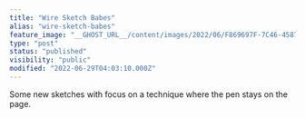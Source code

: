 ```yaml
---
title: "Wire Sketch Babes"
alias: "wire-sketch-babes"
feature_image: "__GHOST_URL__/content/images/2022/06/F869697F-7C46-4587-8A46-91DB1828DB2F.png"
type: "post"
status: "published"
visibility: "public"
modified: "2022-06-29T04:03:10.000Z"
---
```


<p>Some new sketches with focus on a technique where the pen stays on the page.</p>
<figure class="kg-card kg-gallery-card kg-width-wide"><div class="kg-gallery-container"><div class="kg-gallery-row"><div class="kg-gallery-image">
<a src="__GHOST_URL__/content/images/2022/06/6CAC16DC-676C-42C8-9B46-AD8A862324A5.png" width="2000" height="2000" loading="lazy" alt srcset="__GHOST_URL__/content/images/size/w600/2022/06/6CAC16DC-676C-42C8-9B46-AD8A862324A5.png 600w, __GHOST_URL__/content/images/size/w1000/2022/06/6CAC16DC-676C-42C8-9B46-AD8A862324A5.png 1000w, __GHOST_URL__/content/images/size/w1600/2022/06/6CAC16DC-676C-42C8-9B46-AD8A862324A5.png 1600w, __GHOST_URL__/content/images/2022/06/6CAC16DC-676C-42C8-9B46-AD8A862324A5.png 2048w" sizes="(min-width: 720px) 720px"></div><div class="kg-gallery-image">
<a src="__GHOST_URL__/content/images/2022/06/FBDA4927-D39E-404F-82E0-12F7B34F0307.png" width="2000" height="2000" loading="lazy" alt srcset="__GHOST_URL__/content/images/size/w600/2022/06/FBDA4927-D39E-404F-82E0-12F7B34F0307.png 600w, __GHOST_URL__/content/images/size/w1000/2022/06/FBDA4927-D39E-404F-82E0-12F7B34F0307.png 1000w, __GHOST_URL__/content/images/size/w1600/2022/06/FBDA4927-D39E-404F-82E0-12F7B34F0307.png 1600w, __GHOST_URL__/content/images/2022/06/FBDA4927-D39E-404F-82E0-12F7B34F0307.png 2048w" sizes="(min-width: 720px) 720px"></div><div class="kg-gallery-image">
<a src="__GHOST_URL__/content/images/2022/06/5A24E9E3-32F2-4839-AEF1-D2D05E504BDE.png" width="1280" height="1280" loading="lazy" alt srcset="__GHOST_URL__/content/images/size/w600/2022/06/5A24E9E3-32F2-4839-AEF1-D2D05E504BDE.png 600w, __GHOST_URL__/content/images/size/w1000/2022/06/5A24E9E3-32F2-4839-AEF1-D2D05E504BDE.png 1000w, __GHOST_URL__/content/images/2022/06/5A24E9E3-32F2-4839-AEF1-D2D05E504BDE.png 1280w" sizes="(min-width: 720px) 720px"></div></div><div class="kg-gallery-row"><div class="kg-gallery-image">
<a src="__GHOST_URL__/content/images/2022/06/295E6FA6-DD75-48DA-A24A-0CE38EDF6D42.png" width="1280" height="1280" loading="lazy" alt srcset="__GHOST_URL__/content/images/size/w600/2022/06/295E6FA6-DD75-48DA-A24A-0CE38EDF6D42.png 600w, __GHOST_URL__/content/images/size/w1000/2022/06/295E6FA6-DD75-48DA-A24A-0CE38EDF6D42.png 1000w, __GHOST_URL__/content/images/2022/06/295E6FA6-DD75-48DA-A24A-0CE38EDF6D42.png 1280w" sizes="(min-width: 720px) 720px"></div><div class="kg-gallery-image">
<a src="__GHOST_URL__/content/images/2022/06/99A28818-A75E-4BFA-A9E0-F723FE32A05A.png" width="1280" height="1280" loading="lazy" alt srcset="__GHOST_URL__/content/images/size/w600/2022/06/99A28818-A75E-4BFA-A9E0-F723FE32A05A.png 600w, __GHOST_URL__/content/images/size/w1000/2022/06/99A28818-A75E-4BFA-A9E0-F723FE32A05A.png 1000w, __GHOST_URL__/content/images/2022/06/99A28818-A75E-4BFA-A9E0-F723FE32A05A.png 1280w" sizes="(min-width: 720px) 720px"></div><div class="kg-gallery-image">
<a src="__GHOST_URL__/content/images/2022/06/5859244F-7430-44AB-982B-C753E2223AAB.png" width="1280" height="1280" loading="lazy" alt srcset="__GHOST_URL__/content/images/size/w600/2022/06/5859244F-7430-44AB-982B-C753E2223AAB.png 600w, __GHOST_URL__/content/images/size/w1000/2022/06/5859244F-7430-44AB-982B-C753E2223AAB.png 1000w, __GHOST_URL__/content/images/2022/06/5859244F-7430-44AB-982B-C753E2223AAB.png 1280w" sizes="(min-width: 720px) 720px"></div></div><div class="kg-gallery-row"><div class="kg-gallery-image">
<a src="__GHOST_URL__/content/images/2022/06/C6DD0842-B6D8-4AB2-A06B-5CB7474F7546.png" width="1280" height="1280" loading="lazy" alt srcset="__GHOST_URL__/content/images/size/w600/2022/06/C6DD0842-B6D8-4AB2-A06B-5CB7474F7546.png 600w, __GHOST_URL__/content/images/size/w1000/2022/06/C6DD0842-B6D8-4AB2-A06B-5CB7474F7546.png 1000w, __GHOST_URL__/content/images/2022/06/C6DD0842-B6D8-4AB2-A06B-5CB7474F7546.png 1280w" sizes="(min-width: 720px) 720px"></div><div class="kg-gallery-image">
<a src="__GHOST_URL__/content/images/2022/06/33E77099-6F96-43AC-85BD-D917D4259A2B.png" width="1280" height="1280" loading="lazy" alt srcset="__GHOST_URL__/content/images/size/w600/2022/06/33E77099-6F96-43AC-85BD-D917D4259A2B.png 600w, __GHOST_URL__/content/images/size/w1000/2022/06/33E77099-6F96-43AC-85BD-D917D4259A2B.png 1000w, __GHOST_URL__/content/images/2022/06/33E77099-6F96-43AC-85BD-D917D4259A2B.png 1280w" sizes="(min-width: 720px) 720px"></div></div></div>
</figure>
